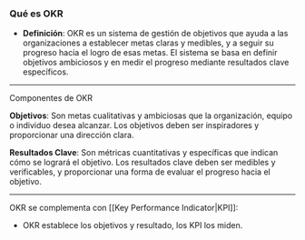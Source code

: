 ### **Qué es OKR**

- **Definición**: OKR es un sistema de gestión de objetivos que ayuda a las organizaciones a establecer metas claras y medibles, y a seguir su progreso hacia el logro de esas metas. El sistema se basa en definir objetivos ambiciosos y en medir el progreso mediante resultados clave específicos.

---

Componentes de OKR

**Objetivos**: Son metas cualitativas y ambiciosas que la organización, equipo o individuo desea alcanzar. Los objetivos deben ser inspiradores y proporcionar una dirección clara.

**Resultados Clave**: Son métricas cuantitativas y específicas que indican cómo se logrará el objetivo. Los resultados clave deben ser medibles y verificables, y proporcionar una forma de evaluar el progreso hacia el objetivo.

---

OKR se complementa con [[Key Performance Indicator|KPI]]: 
- OKR establece los objetivos y resultado, los KPI los miden.